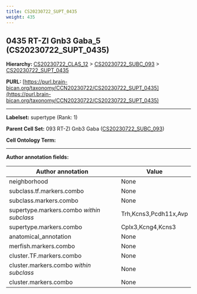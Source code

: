 ```yaml
---
title: CS20230722_SUPT_0435
weight: 435
---
```

## 0435 RT-ZI Gnb3 Gaba_5 (CS20230722_SUPT_0435)
<b>Hierarchy: </b>
[CS20230722_CLAS_12](../CS20230722_CLAS_12) >
[CS20230722_SUBC_093](../CS20230722_SUBC_093) >
[CS20230722_SUPT_0435](../CS20230722_SUPT_0435)

**PURL:** [https://purl.brain-bican.org/taxonomy/CCN20230722/CS20230722_SUPT_0435](https://purl.brain-bican.org/taxonomy/CCN20230722/CS20230722_SUPT_0435)

---


**Labelset:** supertype (Rank: 1)

**Parent Cell Set:** 093 RT-ZI Gnb3 Gaba ([CS20230722_SUBC_093](../CS20230722_SUBC_093))



**Cell Ontology Term:** 

[MARKER GENES.]: #


---

[TRANSFERRED ANNOTATIONS.]: #


[AUTHOR ANNOTATION FIELDS.]: #


**Author annotation fields:**

| Author annotation | Value |
|-------------------|-------|
|neighborhood|None|
|subclass.tf.markers.combo|None|
|subclass.markers.combo|None|
|supertype.markers.combo _within subclass_|Trh,Kcns3,Pcdh11x,Avp|
|supertype.markers.combo|Cplx3,Kcng4,Kcns3|
|anatomical_annotation|None|
|merfish.markers.combo|None|
|cluster.TF.markers.combo|None|
|cluster.markers.combo _within subclass_|None|
|cluster.markers.combo|None|
